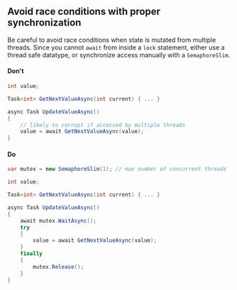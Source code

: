 ## Avoid race conditions with proper synchronization

Be careful to avoid race conditions when state is mutated from multiple threads. Since you cannot `await` from inside a `lock` statement, either use a thread safe datatype, or synchronize access manually with a `SemaphoreSlim`.

#### Don't
```c#
int value;

Task<int> GetNextValueAsync(int current) { ... }

async Task UpdateValueAsync()
{
    // likely to corrupt if accessed by multiple threads
    value = await GetNextValueAsync(value);
}
```

#### Do
```c#
var mutex = new SemaphoreSlim(1); // max number of concurrent threads

int value;

Task<int> GetNextValueAsync(int current) { ... }

async Task UpdateValueAsync()
{
    await mutex.WaitAsync();
    try
    {
        value = await GetNextValueAsync(value);
    }
    finally
    {
        mutex.Release();
    }
}
```
